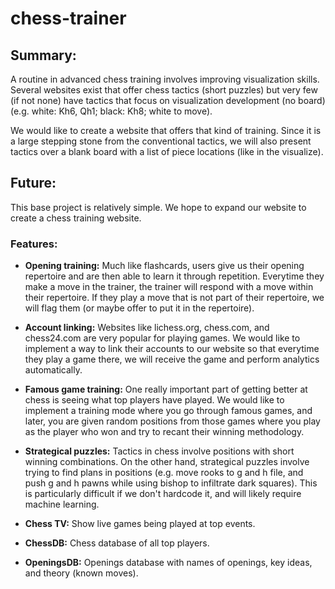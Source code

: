 # chess-trainer

## Summary:

A routine in advanced chess training involves improving visualization skills. Several websites exist that offer chess tactics (short puzzles) but very few (if not none) have tactics that focus on visualization development (no board) (e.g. white: Kh6, Qh1; black: Kh8; white to move).

We would like to create a website that offers that kind of training. Since it is a large stepping stone from the conventional tactics, we will also present tactics over a blank board with a list of piece locations (like in the visualize).


## Future:

This base project is relatively simple. We hope to expand our website to create a chess training website.

### Features:

* **Opening training:** Much like flashcards, users give us their opening repertoire and are then able to learn it through repetition. Everytime they make a move in the trainer, the trainer will respond with a move within their repertoire. If they play a move that is not part of their repertoire, we will flag them (or maybe offer to put it in the repertoire).

* **Account linking:** Websites like lichess.org, chess.com, and chess24.com are very popular for playing games. We would like to implement a way to link their accounts to our website so that everytime they play a game there, we will receive the game and perform analytics automatically.

* **Famous game training:** One really important part of getting better at chess is seeing what top players have played. We would like to implement a training mode where you go through famous games, and later, you are given random positions from those games where you play as the player who won and try to recant their winning methodology.

* **Strategical puzzles:** Tactics in chess involve positions with short winning combinations. On the other hand, strategical puzzles involve trying to find plans in positions (e.g. move rooks to g and h file, and push g and h pawns while using bishop to infiltrate dark squares). This is particularly difficult if we don't hardcode it, and will likely require machine learning.

* **Chess TV:** Show live games being played at top events.

* **ChessDB:** Chess database of all top players.

* **OpeningsDB:** Openings database with names of openings, key ideas, and theory (known moves).
